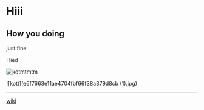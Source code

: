 # Hiii

## How you doing

just fine 

i lied

![kotmtmtm](https://leonardo.osnova.io/c704e1da-d827-b831-c6e7-cf03e6c305a5/-/resize/800/-/progressive/yes/)

![kott](e6f7663e11ae4704fbf66f38a379d8cb (1).jpg)

***

[wiki](wikipedia.org)

